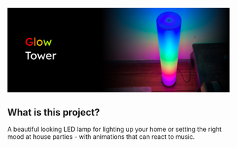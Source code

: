 ![GlowTower](readme/header.jpg)

## What is this project?

A beautiful looking LED lamp for lighting up your home or setting the right mood at house parties - with animations that can react to music.

<!-- ## Links

- [More details](https://glowingkitty.com/glowtower)
- [Tech specs](https://glowingkitty.com/glowtower/specs)
- [FAQ](https://glowingkitty.com/glowtower/faq)
- [Documents](https://glowingkitty.com/glowtower/docs)
- [3D files](https://glowingkitty.com/glowtower/3d)
- [PCB files](https://glowingkitty.com/glowtower/pcb) -->